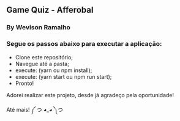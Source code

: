## Game Quiz - Afferobal
### By Wevison Ramalho

### Segue os passos abaixo para executar a aplicação:
* Clone este repositório;
* Navegue até a pasta;
* execute: (yarn ou npm install);
* execute: (yarn start ou npm run start);
* Pronto!

Adorei realizar este projeto, 
desde já agradeço pela oportunidade!

Até mais! ༼ つ ◕_◕ ༽つ
